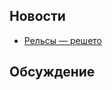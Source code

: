 ## Новости

* [Рельсы — решето](http://weblog.rubyonrails.org/2013/12/3/Rails_3_2_16_and_4_0_2_have_been_released/)

## Обсуждение
